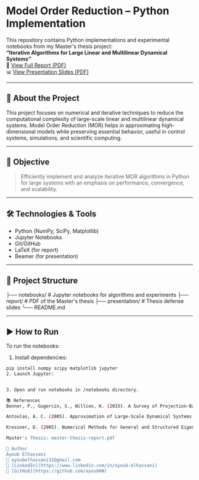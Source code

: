 # Model Order Reduction – Python Implementation

This repository contains Python implementations and experimental notebooks from my Master's thesis project:  
**“Iterative Algorithms for Large Linear and Multilinear Dynamical Systems”**  
📄 [View Full Report (PDF)](./report/master-thesis-report.pdf)  
📊 [View Presentation Slides (PDF)](./presentation/master-thesis-presentation.pdf)

---

## 📌 About the Project

This project focuses on numerical and iterative techniques to reduce the computational complexity of large-scale linear and multilinear dynamical systems. Model Order Reduction (MOR) helps in approximating high-dimensional models while preserving essential behavior, useful in control systems, simulations, and scientific computing.

---

## 🧠 Objective

> Efficiently implement and analyze iterative MOR algorithms in Python for large systems with an emphasis on performance, convergence, and scalability.

---

## 🛠️ Technologies & Tools

- Python (NumPy, SciPy, Matplotlib)
- Jupyter Notebooks
- Git/GitHub
- LaTeX (for report)
- Beamer (for presentation)

---

## 📁 Project Structure

├── notebooks/ # Jupyter notebooks for algorithms and experiments
├── report/ # PDF of the Master's thesis
├── presentation/ # Thesis defense slides
└── README.md



---

## ▶️ How to Run

To run the notebooks:

1. Install dependencies:

```bash
pip install numpy scipy matplotlib jupyter
2. Launch Jupyter:


3. Open and run notebooks in /notebooks directory.

📚 References
Benner, P., Gugercin, S., Willcox, K. (2015). A Survey of Projection-Based Model Reduction Methods for Parametric Dynamical Systems. SIAM Review.

Antoulas, A. C. (2005). Approximation of Large-Scale Dynamical Systems. SIAM.

Kressner, D. (2005). Numerical Methods for General and Structured Eigenvalue Problems.

Master's Thesis: master-thesis-report.pdf

👤 Author
Ayoub Elhassani
📧 ayoubelhassani32@gmail.com
🔗 [LinkedIn](https://www.linkedin.com/in/ayoub-elhassani)  
🔗 [GitHub](https://github.com/ayoubHN)
